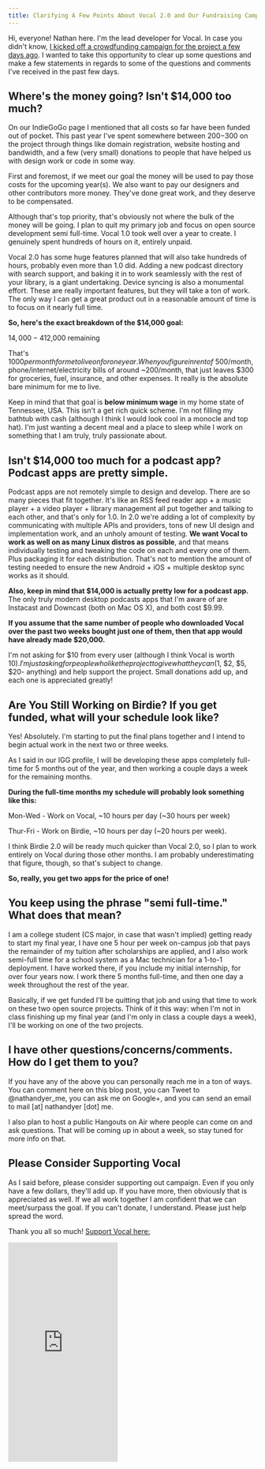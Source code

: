 ```yaml
---
title: Clarifying A Few Points About Vocal 2.0 and Our Fundraising Campaign
---
```


Hi, everyone! Nathan here. I'm the lead developer for Vocal. In case you didn't know, [I kicked off a crowdfunding campaign for the project a few days ago](https://www.indiegogo.com/projects/vocal-a-simple-and-powerful-podcast-app-for-linux). I wanted to take this opportunity to clear up some questions and make a few statements in regards to some of the questions and comments I've received in the past few days.



## Where's the money going? Isn't $14,000 too much?

On our IndieGoGo page I mentioned that all costs so far have been funded out of pocket. This past year I've spent somewhere between $200-$300 on the project through things like domain registration, website hosting and bandwidth, and a few (very small) donations to people that have helped us with design work or code in some way.

First and foremost, if we meet our goal the money will be used to pay those costs for the upcoming year(s). We also want to pay our designers and other contributors more money. They've done great work, and they deserve to be compensated.

Although that's top priority, that's obviously not where the bulk of the money will be going. I plan to quit my primary job and focus on open source development semi full-time. Vocal 1.0 took well over a year to create. I genuinely spent hundreds of hours on it, entirely unpaid.

Vocal 2.0 has some huge features planned that will also take hundreds of hours, probably even more than 1.0 did. Adding a new podcast directory with search support, and baking it in to work seamlessly with the rest of your library, is a giant undertaking. Device syncing is also a monumental effort. These are really important features, but they will take a ton of work. The only way I can get a great product out in a reasonable amount of time is to focus on it nearly full time.

**So, here's the exact breakdown of the $14,000 goal:**

$14,000 - 4% IndieGoGo fee - costs to operate the campaign = ~$12,000 remaining

That's $1000 per month for me to live on for one year. When you figure in rent of ~$500/month, phone/internet/electricity bills of around ~200/month, that just leaves $300 for groceries, fuel, insurance, and other expenses. It really is the absolute bare minimum for me to live.

Keep in mind that that goal is **below minimum wage** in my home state of Tennessee, USA. This isn't a get rich quick scheme. I'm not filling my bathtub with cash (although I think I would look cool in a monocle and top hat). I'm just wanting a decent meal and a place to sleep while I work on something that I am truly, truly passionate about.



## Isn't $14,000 too much for a podcast app? Podcast apps are pretty simple.

Podcast apps are not remotely simple to design and develop. There are so many pieces that fit together. It's like an RSS feed reader app + a music player + a video player + library management all put together and talking to each other, and that's only for 1.0. In 2.0 we're adding a lot of complexity by communicating with multiple APIs and providers, tons of new UI design and implementation work, and an unholy amount of testing. **We want Vocal to work as well on as many Linux distros as possible**, and that means individually testing and tweaking the code on each and every one of them. Plus packaging it for each distribution. That's not to mention the amount of testing needed to ensure the new Android + iOS + multiple desktop sync works as it should.

**Also, keep in mind that $14,000 is actually pretty low for a podcast app.** The only truly modern desktop podcasts apps that I'm aware of are Instacast and Downcast (both on Mac OS X), and both cost $9.99.

**If you assume that the same number of people who downloaded Vocal over the past two weeks bought just one of them, then that app would have already made $20,000.**

I'm not asking for $10 from every user (although I think Vocal is worth $10). I'm just asking for people who like the project to give what they can ($1, $2, $5, $20- anything) and help support the project. Small donations add up, and each one is appreciated greatly!



## Are You Still Working on Birdie? If you get funded, what will your schedule look like?

Yes! Absolutely. I'm starting to put the final plans together and I intend to begin actual work in the next two or three weeks.

As I said in our IGG profile, I will be developing these apps completely full-time for 5 months out of the year, and then working a couple days a week for the remaining months.

**During the full-time months my schedule will probably look something like this:**

Mon-Wed - Work on Vocal, ~10 hours per day (~30 hours per week)

Thur-Fri - Work on Birdie, ~10 hours per day (~20 hours per week).

I think Birdie 2.0 will be ready much quicker than Vocal 2.0, so I plan to work entirely on Vocal during those other months. I am probably underestimating that figure, though, so that's subject to change.

**So, really, you get two apps for the price of one!**



## You keep using the phrase "semi full-time." What does that mean?

I am a college student (CS major, in case that wasn't implied) getting ready to start my final year, I have one 5 hour per week on-campus job that pays the remainder of my tuition after scholarships are applied, and I also work semi-full time for a school system as a Mac technician for a 1-to-1 deployment. I have worked there, if you include my initial internship, for over four years now. I work there 5 months full-time, and then one day a week throughout the rest of the year.

Basically, if we get funded I'll be quitting that job and using that time to work on these two open source projects. Think of it this way: when I'm not in class finishing up my final year (and I'm only in class a couple days a week), I'll be working on one of the two projects.



## I have other questions/concerns/comments. How do I get them to you?

If you have any of the above you can personally reach me in a ton of ways. You can comment here on this blog post, you can Tweet to @nathandyer_me, you can ask me on Google+, and you can send an email to mail [at] nathandyer [dot] me.

I also plan to host a public Hangouts on Air where people can come on and ask questions. That will be coming up in about a week, so stay tuned for more info on that.



## Please Consider Supporting Vocal

As I said before, please consider supporting out campaign. Even if you only have a few dollars, they'll add up. If you have more, then obviously that is appreciated as well. If we all work together I am confident that we can meet/surpass the goal. If you can't donate, I understand. Please just help spread the word.

Thank you all so much! [Support Vocal here:](https://www.indiegogo.com/projects/vocal-a-simple-and-powerful-podcast-app-for-linux)

<iframe src="https://www.indiegogo.com/project/vocal-a-simple-and-powerful-podcast-app-for-linux/embedded/1029281" scrolling="no" frameborder="0" height="445px" width="222px"></iframe>